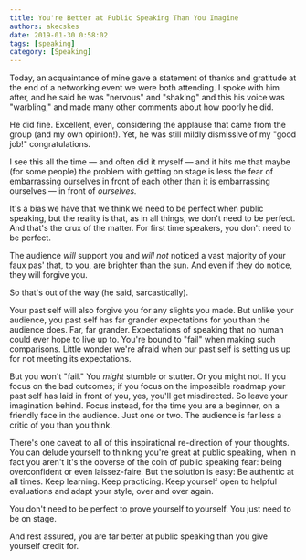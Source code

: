 ```yaml
---
title: You're Better at Public Speaking Than You Imagine
authors: akecskes
date: 2019-01-30 0:58:02
tags: [speaking]
category: [Speaking]
---
```


<p>Today, an acquaintance of mine gave a statement of thanks and gratitude at the end of a networking event we were both attending. I spoke with him after, and he said he was "nervous" and "shaking" and this his voice was "warbling," and made many other comments about how poorly he did.</p>
<p>He did fine. Excellent, even, considering the applause that came from the group (and my own opinion!). Yet, he was still mildly dismissive of my "good job!" congratulations.</p>
<p>I see this all the time &mdash; and often did it myself &mdash; and it hits me that maybe (for some people) the problem with getting on stage is less the fear of embarrassing ourselves in front of each other than it is embarrassing ourselves &mdash; in front of <em>ourselves.</em></p>

<!--truncate-->

<p>It's a bias we have that we think we need to be perfect when public speaking, but the reality is that, as in all things, we don't need to be perfect. And that's the crux of the matter. For first time speakers, you don't need to be perfect.</p>
<p>The audience <em>will</em> support you and <em>will not</em> noticed a vast majority of your faux pas' that, to you, are brighter than the sun. And even if they do notice, they will forgive you.</p>
<p>So that's out of the way (he said, sarcastically).</p>
<p>Your past self will also forgive you for any slights you made. But unlike your audience, you past self has far grander expectations for you than the audience does. Far, far grander. Expectations of speaking that no human could ever hope to live up to. You're bound to "fail" when making such comparisons. Little wonder we're afraid when our past self is setting us up for not meeting its expectations.</p>
<p>But you won't "fail." You <em>might</em> stumble or stutter. Or you might not. If you focus on the bad outcomes; if you focus on the impossible roadmap your past self has laid in front of you, yes, you'll get misdirected. So leave your imagination behind. Focus instead, for the time you are a beginner, on a friendly face in the audience. Just one or two. The audience is far less a critic of you than you think.</p>
<p>There's one caveat to all of this inspirational re-direction of your thoughts. You can delude yourself to thinking you're great at public speaking, when in fact you aren't It's the obverse of the coin of public speaking fear: being overconfident or even laissez-faire. But the solution is easy: Be authentic at all times. Keep learning. Keep practicing. Keep yourself open to helpful evaluations and adapt your style, over and over again.</p>
<p>You don't need to be perfect to prove yourself to yourself. You just need to be on stage.</p>
<p>And rest assured, you are far better at public speaking than you give yourself credit for. </p>